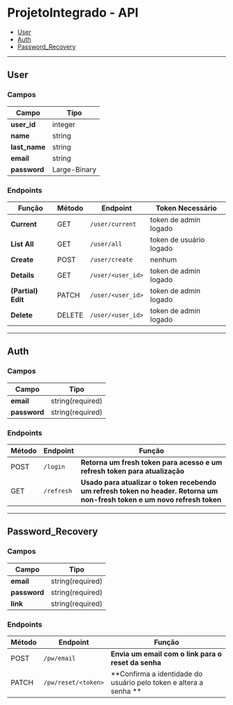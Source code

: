# ProjetoIntegrado - API

- [User](#User)
- [Auth](#Auth)
- [Password_Recovery](#Password_Recovery)

---

## User

### Campos

| Campo           | Tipo                                 |
| --------------- | ------------------------------------ |
| **user_id**     | integer                              |
| **name**        | string                               |
| **last_name**   | string                               |
| **email**       | string                               |
| **password**    | Large-Binary                         |

### Endpoints
| Função                           | Método  | Endpoint          | Token Necessário       |
| -------------------------------- | ------- | ----------------- | ---------------------- |
| **Current**                      | GET     | `/user/current`   | token de admin logado  |
| **List All**                     | GET     | `/user/all`       | token de usuário logado|
| **Create**                       | POST    | `/user/create`    | nenhum 	              |
| **Details**                      | GET     | `/user/<user_id>` | token de admin logado  |
| **(Partial) Edit**               | PATCH   | `/user/<user_id>` | token de admin logado  |
| **Delete**                       | DELETE  | `/user/<user_id>` | token de admin logado  |

---
## Auth

### Campos

| Campo        | Tipo             |
| ------------ | ---------------- |
| **email**    | string(required) |
| **password** | string(required) |

### Endpoints

| Método | Endpoint         | Função                                                                                                                    |
| ------ | ---------------- | ------------------------------------------------------------------------------------------------------------------------- |
| POST   | `/login`         | **Retorna um fresh token para acesso e um refresh token para atualização** 	   				                                    |
| GET    | `/refresh`       | **Usado para atualizar o token recebendo um refresh token no header. Retorna um non-fresh token e um novo refresh token** |
---

## Password_Recovery

### Campos

| Campo        | Tipo             |
| ------------ | ---------------- |
| **email**    | string(required) |
| **password** | string(required) |
| **link**     | string(required) |

### Endpoints

| Método | Endpoint             | Função                                                                   |
| ------ | -------------------- | ------------------------------------------------------------------------ |
| POST   | `/pw/email`          | **Envia um email com o link para o reset da senha**                      |
| PATCH  | `/pw/reset/<token>`  | **Confirma a identidade do usuário pelo token e altera a senha       **  |
